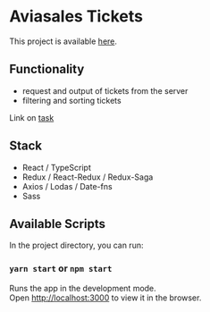 # Aviasales Tickets

This project is available [here](https://github.com/facebook/create-react-app).

## Functionality

- request and output of tickets from the server
- filtering and sorting tickets

Link on [task](https://github.com/KosyanMedia/test-tasks/tree/master/aviasales_frontend)

## Stack

- React / TypeScript
- Redux / React-Redux / Redux-Saga
- Axios / Lodas / Date-fns
- Sass

## Available Scripts

In the project directory, you can run:

### `yarn start` or `npm start`

Runs the app in the development mode.\
Open [http://localhost:3000](http://localhost:3000) to view it in the browser.
